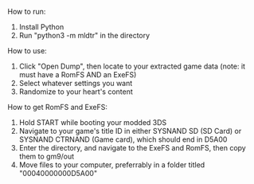 How to run:
1) Install Python
2) Run "python3 -m mldtr" in the directory

How to use:
1) Click "Open Dump", then locate to your extracted game data (note: it must have a RomFS AND an ExeFS)
2) Select whatever settings you want
3) Randomize to your heart's content

How to get RomFS and ExeFS:
1) Hold START while booting your modded 3DS
2) Navigate to your game's title ID in either SYSNAND SD (SD Card) or SYSNAND CTRNAND (Game card), which should end in D5A00
3) Enter the directory, and navigate to the ExeFS and RomFS, then copy them to gm9/out
4) Move files to your computer, preferrably in a folder titled "00040000000D5A00"
